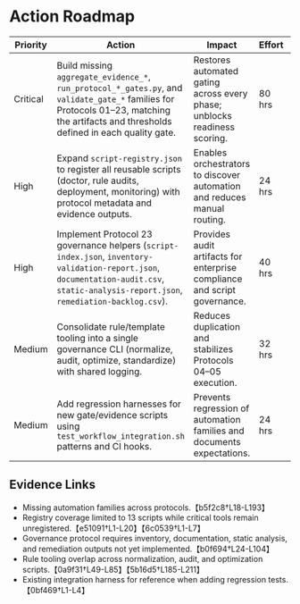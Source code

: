 # Action Roadmap

| Priority | Action | Impact | Effort | Timeline | Owner |
|---|---|---|---|---|---|
| Critical | Build missing `aggregate_evidence_*`, `run_protocol_*_gates.py`, and `validate_gate_*` families for Protocols 01–23, matching the artifacts and thresholds defined in each quality gate. | Restores automated gating across every phase; unblocks readiness scoring. | 80 hrs | Immediate | Automation Lead |
| High | Expand `script-registry.json` to register all reusable scripts (doctor, rule audits, deployment, monitoring) with protocol metadata and evidence outputs. | Enables orchestrators to discover automation and reduces manual routing. | 24 hrs | Week 1 | Workflow Engineer |
| High | Implement Protocol 23 governance helpers (`script-index.json`, `inventory-validation-report.json`, `documentation-audit.csv`, `static-analysis-report.json`, `remediation-backlog.csv`). | Provides audit artifacts for enterprise compliance and script governance. | 40 hrs | Week 1–2 | Governance Engineer |
| Medium | Consolidate rule/template tooling into a single governance CLI (normalize, audit, optimize, standardize) with shared logging. | Reduces duplication and stabilizes Protocols 04–05 execution. | 32 hrs | Week 2 | Platform Engineer |
| Medium | Add regression harnesses for new gate/evidence scripts using `test_workflow_integration.sh` patterns and CI hooks. | Prevents regression of automation families and documents expectations. | 24 hrs | Week 3 | QA Lead |

## Evidence Links
- Missing automation families across protocols.【b5f2c8†L18-L193】
- Registry coverage limited to 13 scripts while critical tools remain unregistered.【e51091†L1-L20】【6c0539†L1-L7】
- Governance protocol requires inventory, documentation, static analysis, and remediation outputs not yet implemented.【b0f694†L24-L104】
- Rule tooling overlap across normalization, audit, and optimization scripts.【0a9f31†L49-L85】【5b16d5†L185-L211】
- Existing integration harness for reference when adding regression tests.【0bf469†L1-L4】
